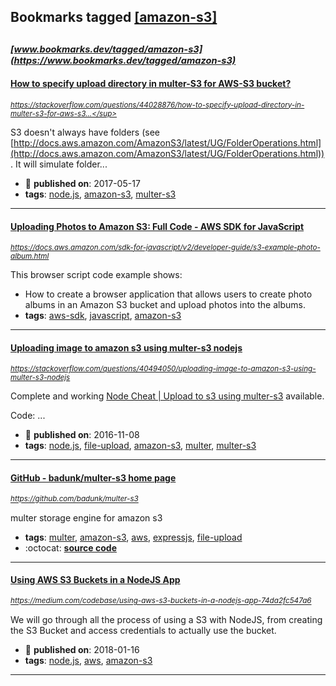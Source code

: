 ## Bookmarks tagged [[amazon-s3]](https://www.bookmarks.dev/search?q=[amazon-s3])

_<sup><sup>[www.bookmarks.dev/tagged/amazon-s3](https://www.bookmarks.dev/tagged/amazon-s3)</sup></sup>_
---
#### [How to specify upload directory in multer-S3 for AWS-S3 bucket?](https://stackoverflow.com/questions/44028876/how-to-specify-upload-directory-in-multer-s3-for-aws-s3-bucket/44029666)
_<sup>https://stackoverflow.com/questions/44028876/how-to-specify-upload-directory-in-multer-s3-for-aws-s3...</sup>_

S3 doesn't always have folders (see [http://docs.aws.amazon.com/AmazonS3/latest/UG/FolderOperations.html](http://docs.aws.amazon.com/AmazonS3/latest/UG/FolderOperations.html)). It will simulate folder...
* :calendar: **published on**: 2017-05-17
* **tags**: [node.js](../tagged/node.js.md), [amazon-s3](../tagged/amazon-s3.md), [multer-s3](../tagged/multer-s3.md)
---
#### [Uploading Photos to Amazon S3: Full Code - AWS SDK for JavaScript](https://docs.aws.amazon.com/sdk-for-javascript/v2/developer-guide/s3-example-photo-album.html)
_<sup>https://docs.aws.amazon.com/sdk-for-javascript/v2/developer-guide/s3-example-photo-album.html</sup>_

This browser script code example shows:
* How to create a browser application that allows users to create photo albums in an Amazon S3 bucket and upload photos into the albums.
* **tags**: [aws-sdk](../tagged/aws-sdk.md), [javascript](../tagged/javascript.md), [amazon-s3](../tagged/amazon-s3.md)
---
#### [Uploading image to amazon s3 using multer-s3 nodejs](https://stackoverflow.com/questions/40494050/uploading-image-to-amazon-s3-using-multer-s3-nodejs)
_<sup>https://stackoverflow.com/questions/40494050/uploading-image-to-amazon-s3-using-multer-s3-nodejs</sup>_

Complete and working [Node Cheat | Upload to s3 using multer-s3](https://github.com/zishon89us/node-cheat/tree/master/aws/express_multer_s3) available.

Code:
...
* :calendar: **published on**: 2016-11-08
* **tags**: [node.js](../tagged/node.js.md), [file-upload](../tagged/file-upload.md), [amazon-s3](../tagged/amazon-s3.md), [multer](../tagged/multer.md), [multer-s3](../tagged/multer-s3.md)
---
#### [GitHub - badunk/multer-s3 home page](https://github.com/badunk/multer-s3)
_<sup>https://github.com/badunk/multer-s3</sup>_

multer storage engine for amazon s3
* **tags**: [multer](../tagged/multer.md), [amazon-s3](../tagged/amazon-s3.md), [aws](../tagged/aws.md), [expressjs](../tagged/expressjs.md), [file-upload](../tagged/file-upload.md)
* :octocat: **[source code](https://github.com/badunk/multer-s3)**
---
#### [Using AWS S3 Buckets in a NodeJS App](https://medium.com/codebase/using-aws-s3-buckets-in-a-nodejs-app-74da2fc547a6)
_<sup>https://medium.com/codebase/using-aws-s3-buckets-in-a-nodejs-app-74da2fc547a6</sup>_

We will go through all the process of using a S3 with NodeJS, from creating the S3 Bucket and access credentials to actually use the bucket.
* :calendar: **published on**: 2018-01-16
* **tags**: [node.js](../tagged/node.js.md), [aws](../tagged/aws.md), [amazon-s3](../tagged/amazon-s3.md)
---
